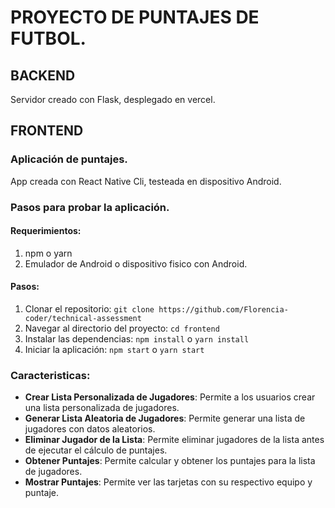 # PROYECTO DE PUNTAJES DE FUTBOL.

## BACKEND

Servidor creado con Flask, desplegado en vercel.

## FRONTEND

### Aplicación de puntajes.

App creada con React Native Cli, testeada en dispositivo Android.

### Pasos para probar la aplicación.

#### Requerimientos:

1. npm o yarn
2. Emulador de Android o dispositivo fisico con Android.

#### Pasos:

1. Clonar el repositorio: `git clone https://github.com/Florencia-coder/technical-assessment`
2. Navegar al directorio del proyecto: `cd frontend`
3. Instalar las dependencias: `npm install` o `yarn install`
4. Iniciar la aplicación: `npm start` o `yarn start`

### Caracteristicas:

- **Crear Lista Personalizada de Jugadores**: Permite a los usuarios crear una lista personalizada de jugadores.
- **Generar Lista Aleatoria de Jugadores**: Permite generar una lista de jugadores con datos aleatorios.
- **Eliminar Jugador de la Lista**: Permite eliminar jugadores de la lista antes de ejecutar el cálculo de puntajes.
- **Obtener Puntajes**: Permite calcular y obtener los puntajes para la lista de jugadores.
- **Mostrar Puntajes**: Permite ver las tarjetas con su respectivo equipo y puntaje.
